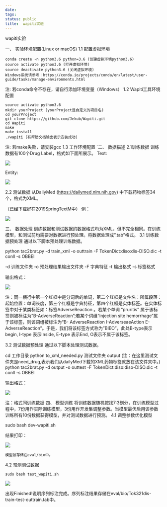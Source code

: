 ```yaml
---
date: 
tags: 
status: public
title:  wapiti实验
---
```


 wapiti实验

一、	实验环境配置(Linux or macOS)
1.1	配置虚拟环境
```
conda create -n python3.6 python=3.6 (创建虚拟环境python3.6)
source activate python3.6 (打开虚拟环境)
source deactivate python3.6 (关闭虚拟环境)
Windows系统请参考：https://conda.io/projects/conda/en/latest/user-guide/tasks/manage-environments.html
```

注: 若conda命令不存在，请自行添加环境变量（Windows）
1.2	Wapiti工具环境配置
```
source activate python3.6
mkdir yourProject (yourProject是自定义的项目名)
cd yourProject
git clone https://github.com/Jekub/Wapiti.git
cd Wapiti
make
make install
./wapiti (有帮助文档输出表示安装成功)
```
注: 若make失败，请安装gcc
1.3	工作环境配置
`二、	数据描述
2.1训练数据
训练数据有100个Drug Label，格式如下面所展示。 
Text:
 
![](./_image/2019-03-02-16-04-28.jpg)

Entity:

![](./_image/2019-03-02-16-04-34.jpg)
 
2.2 测试数据
从DailyMed (https://dailymed.nlm.nih.gov) 中下载药物标签34个，格式为XML。

（已经下载好在2019SpringTextM中）
例： 

![](./_image/2019-03-02-16-04-42.jpg)

 
三、	数据处理
训练数据和测试数据的数据格式均为XML，但不完全相同。在训练模型，和测试前均需要对数据进行预处理。将数据处理成”.tab”格式。
3.1 训练数据预处理
通过以下脚本预处理训练数据。


python tac2brat.py -d train_xml -o outtrain -F TokenDict:diso:dis-DISO.dic -t conll -s OBBEI

-d 训练文件夹 
-o 预处理结果输出文件夹
-F 字典特征
-t 输出格式
-s 标签格式

输出格式：
 

![](./_image/2019-03-02-16-04-53.jpg)

注：同一横行中第一个红框中是分词后的单词，第二个红框是文件名：所属段落：起始位置：单词长度，第三个红框是字典特征，第四个红框是实体标签。在实体标签中对于某类标签如：标签AdverseReaction 。若某个单词 “pruritis” 属于该标签则被标注为”B-AdverseReaction”;若某个词组“injection site hemorrhage”属于该标签，则该词组被标注为“B- AdverseReaction I-AdverseaeAction E-AdverseReaction”。于是，我们将该标签方式称为”BIEO”，此处B-type表示begin, I-type 表示Inside, E-type 表示End, O表示不属于该标签。

3.2 测试数据预处理
通过以下脚本处理测试数据。

cd 工作目录
python to_xml_needed.py 测试文件夹 output (注：在这里测试文件夹是need_drug,表示我们从dailyMed下载的XML药物标签就放在该文件夹中。)
python tac2brat.py -d output  -o outtest -F TokenDict:diso:diso-DISO.dic -t conll -s OBBEI

输出格式：
 
![](./_image/2019-03-02-16-05-08.jpg)

注：格式同训练数据
四、	模型训练
将训练数据随机按找7:3划分，在训练模型过程中，7份用作实际训练模型，3份用作开发集调整参数。当模型最优后用该参数训练所有10份数据获得模型，并对测试数据进行预测。
4.1 调整参数优化模型

sudo bash dev-wapiti.sh

结果打印：

![](./_image/2019-03-02-16-05-19.jpg)

 
	模型被存储在eval/bio中。
4.2 预测测试数据

	sudo bash test_wapiti.sh

 
![](./_image/2019-03-02-16-05-27.jpg)

	
出现Finished!说明序列标注完成。序列标注结果存储在eval/bio/Tok321dis-train-test-outtrain.tab中。
